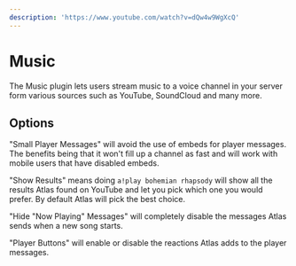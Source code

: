 ```yaml
---
description: 'https://www.youtube.com/watch?v=dQw4w9WgXcQ'
---
```


# Music

The Music plugin lets users stream music to a voice channel in your server form various sources such as YouTube, SoundCloud and many more.

## Options

"Small Player Messages" will avoid the use of embeds for player messages. The benefits being that it won't fill up a channel as fast and will work with mobile users that have disabled embeds.

"Show Results" means doing `a!play bohemian rhapsody` will show all the results Atlas found on YouTube and let you pick which one you would prefer. By default Atlas will pick the best choice.

"Hide "Now Playing" Messages" will completely disable the messages Atlas sends when a new song starts.

"Player Buttons" will enable or disable the reactions Atlas adds to the player messages.

